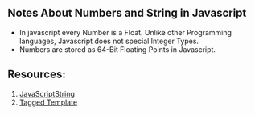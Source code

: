 ## Notes About Numbers and String in Javascript
- In javascript every Number is a Float. Unlike other Programming languages, Javascript does not special Integer Types.
- Numbers are stored as 64-Bit Floating Points in Javascript.


## Resources:
1. [JavaScriptString](https://developer.mozilla.org/en-US/docs/Web/JavaScript/Reference/Global_Objects/String)
2. [Tagged Template](https://developer.mozilla.org/en-US/docs/Web/JavaScript/Reference/Template_literals)